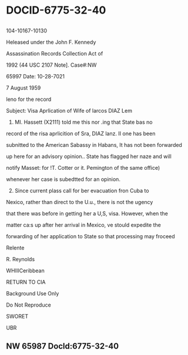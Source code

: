 # DOCID-6775-32-40

##
104-10167-10130

Heleased under the John F. Kennedy

Assassination Records Collection Act of

1992 (44 USC 2107 Note]. Case#:NW

65997 Date: 10-28-7021

7 August 1959

leno for the record

Subject: Visa Aprlication of Wife of larcos DIAZ Lem

1. MI. Hassett (X2111) told me this nor .ing that State bas no

record of the risa aprlicition of Sra, DIAZ lanz. II one has been

subnitted to the American Sabassy in Habans, It has not been forwarded

up here for an advisory opinion.. State has flagged her naze and will

notify Masset: for !T. Cotter or it. Pemington of the same office)

whenever her case is subedtted for an opinion.

2. Since current plass call for ber evacuation fron Cuba to

Nexico, rather than direct to the U.u., there is not the ugency

that there was before in getting her a U,S, visa. However, when the

matter ca:s up after her arrival in Mexico, ve stould expedite the

forwarding of her application to State so that processing may froceed

Relente

R. Reynolds

WHIIICeribbean

RETURN TO CIA

Background Use Only

Do Not Reproduce

SWORET

UBR

NW 65987 Docld:6775-32-40
---

